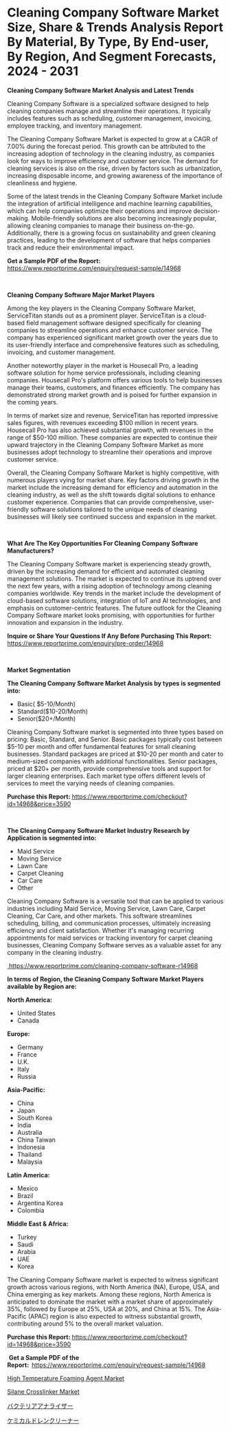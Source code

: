<p><h1>Cleaning Company Software Market Size, Share & Trends Analysis Report By Material, By Type, By End-user, By Region, And Segment Forecasts, 2024 - 2031</h1></p><p><strong>Cleaning Company Software Market Analysis and Latest Trends</strong></p>
<p><p>Cleaning Company Software is a specialized software designed to help cleaning companies manage and streamline their operations. It typically includes features such as scheduling, customer management, invoicing, employee tracking, and inventory management.</p><p>The Cleaning Company Software Market is expected to grow at a CAGR of 7.00% during the forecast period. This growth can be attributed to the increasing adoption of technology in the cleaning industry, as companies look for ways to improve efficiency and customer service. The demand for cleaning services is also on the rise, driven by factors such as urbanization, increasing disposable income, and growing awareness of the importance of cleanliness and hygiene.</p><p>Some of the latest trends in the Cleaning Company Software Market include the integration of artificial intelligence and machine learning capabilities, which can help companies optimize their operations and improve decision-making. Mobile-friendly solutions are also becoming increasingly popular, allowing cleaning companies to manage their business on-the-go. Additionally, there is a growing focus on sustainability and green cleaning practices, leading to the development of software that helps companies track and reduce their environmental impact.</p></p>
<p><strong>Get a Sample PDF of the Report:&nbsp;</strong> <a href="https://www.reportprime.com/enquiry/request-sample/14968">https://www.reportprime.com/enquiry/request-sample/14968</a></p>
<p>&nbsp;</p>
<p><strong>Cleaning Company Software Major Market Players</strong></p>
<p><p>Among the key players in the Cleaning Company Software Market, ServiceTitan stands out as a prominent player. ServiceTitan is a cloud-based field management software designed specifically for cleaning companies to streamline operations and enhance customer service. The company has experienced significant market growth over the years due to its user-friendly interface and comprehensive features such as scheduling, invoicing, and customer management.</p><p>Another noteworthy player in the market is Housecall Pro, a leading software solution for home service professionals, including cleaning companies. Housecall Pro's platform offers various tools to help businesses manage their teams, customers, and finances efficiently. The company has demonstrated strong market growth and is poised for further expansion in the coming years.</p><p>In terms of market size and revenue, ServiceTitan has reported impressive sales figures, with revenues exceeding $100 million in recent years. Housecall Pro has also achieved substantial growth, with revenues in the range of $50-100 million. These companies are expected to continue their upward trajectory in the Cleaning Company Software Market as more businesses adopt technology to streamline their operations and improve customer service.</p><p>Overall, the Cleaning Company Software Market is highly competitive, with numerous players vying for market share. Key factors driving growth in the market include the increasing demand for efficiency and automation in the cleaning industry, as well as the shift towards digital solutions to enhance customer experience. Companies that can provide comprehensive, user-friendly software solutions tailored to the unique needs of cleaning businesses will likely see continued success and expansion in the market.</p></p>
<p>&nbsp;</p>
<p><strong>What Are The Key Opportunities For Cleaning Company Software Manufacturers?</strong></p>
<p><p>The Cleaning Company Software market is experiencing steady growth, driven by the increasing demand for efficient and automated cleaning management solutions. The market is expected to continue its uptrend over the next few years, with a rising adoption of technology among cleaning companies worldwide. Key trends in the market include the development of cloud-based software solutions, integration of IoT and AI technologies, and emphasis on customer-centric features. The future outlook for the Cleaning Company Software market looks promising, with opportunities for further innovation and expansion in the industry.</p></p>
<p><strong>Inquire or Share Your Questions If Any Before Purchasing This Report:</strong> <a href="https://www.reportprime.com/enquiry/pre-order/14968">https://www.reportprime.com/enquiry/pre-order/14968</a></p>
<p>&nbsp;</p>
<p><strong>Market Segmentation</strong></p>
<p><strong>The Cleaning Company Software Market Analysis by types is segmented into:</strong></p>
<p><ul><li>Basic( $5-10/Month)</li><li>Standard($10-20/Month)</li><li>Senior($20+/Month)</li></ul></p>
<p><p>Cleaning Company Software market is segmented into three types based on pricing: Basic, Standard, and Senior. Basic packages typically cost between $5-10 per month and offer fundamental features for small cleaning businesses. Standard packages are priced at $10-20 per month and cater to medium-sized companies with additional functionalities. Senior packages, priced at $20+ per month, provide comprehensive tools and support for larger cleaning enterprises. Each market type offers different levels of services to meet the varying needs of cleaning companies.</p></p>
<p><strong>Purchase this Report:&nbsp;</strong><a href="https://www.reportprime.com/checkout?id=14968&price=3590">https://www.reportprime.com/checkout?id=14968&price=3590</a></p>
<p>&nbsp;</p>
<p><strong>The Cleaning Company Software Market Industry Research by Application is segmented into:</strong></p>
<p><ul><li>Maid Service</li><li>Moving Service</li><li>Lawn Care</li><li>Carpet Cleaning</li><li>Car Care</li><li>Other</li></ul></p>
<p><p>Cleaning Company Software is a versatile tool that can be applied to various industries including Maid Service, Moving Service, Lawn Care, Carpet Cleaning, Car Care, and other markets. This software streamlines scheduling, billing, and communication processes, ultimately increasing efficiency and client satisfaction. Whether it's managing recurring appointments for maid services or tracking inventory for carpet cleaning businesses, Cleaning Company Software serves as a valuable asset for any company in the cleaning industry.</p></p>
<p><a href="https://www.reportprime.com/cleaning-company-software-r14968">&nbsp;https://www.reportprime.com/cleaning-company-software-r14968</a></p>
<p><strong>In terms of Region, the Cleaning Company Software Market Players available by Region are:</strong></p>
<p>
    <p> <strong> North America: </strong>
        <ul>
            <li>United States</li>
            <li>Canada</li>
        </ul>
        </p> 
    <p> <strong> Europe: </strong>
        <ul>
            <li>Germany</li>
            <li>France</li>
            <li>U.K.</li>
            <li>Italy</li>
            <li>Russia</li>
        </ul>
        </p> 
    <p> <strong> Asia-Pacific: </strong>
        <ul>
            <li>China</li>
            <li>Japan</li>
            <li>South Korea</li>
            <li>India</li>
            <li>Australia</li>
            <li>China Taiwan</li>
            <li>Indonesia</li>
            <li>Thailand</li>
            <li>Malaysia</li>
        </ul>
        </p> 
    <p> <strong> Latin America: </strong>
        <ul>
            <li>Mexico</li>
            <li>Brazil</li>
            <li>Argentina Korea</li>
            <li>Colombia</li>
        </ul>
        </p> 
    <p> <strong> Middle East & Africa: </strong>
        <ul>
            <li>Turkey</li>
            <li>Saudi</li>
            <li>Arabia</li>
            <li>UAE</li>
            <li>Korea</li>
        </ul>
    </p>
    </p>
<p><p>The Cleaning Company Software market is expected to witness significant growth across various regions, with North America (NA), Europe, USA, and China emerging as key markets. Among these regions, North America is anticipated to dominate the market with a market share of approximately 35%, followed by Europe at 25%, USA at 20%, and China at 15%. The Asia-Pacific (APAC) region is also expected to witness substantial growth, contributing around 5% to the overall market valuation.</p></p>
<p><strong>Purchase this Report: </strong><a href="https://www.reportprime.com/checkout?id=14968&price=3590">https://www.reportprime.com/checkout?id=14968&price=3590</a></p>
<p>&nbsp;<strong>Get a Sample PDF of the Report:&nbsp;&nbsp;</strong><a href="https://www.reportprime.com/enquiry/request-sample/14968">https://www.reportprime.com/enquiry/request-sample/14968</a></p>
<p><strong></strong></p>
<p><p><a href="https://www.linkedin.com/pulse/high-temperature-foaming-agent-market-research-report-c6sfe?trackingId=BRik65oIFv7Az%2FyLgyCfFw%3D%3D">High Temperature Foaming Agent Market</a></p><p><a href="https://www.linkedin.com/pulse/silane-crosslinker-market-size-share-global-analysis-g0cle?trackingId=DZVlhFDQT4BY3YVsyo31TQ%3D%3D">Silane Crosslinker Market</a></p><p><a href="https://medium.com/@elenorkiehn/%E3%83%90%E3%82%AF%E3%83%86%E3%83%AA%E3%82%A2%E3%82%A2%E3%83%8A%E3%83%A9%E3%82%A4%E3%82%B6%E3%83%BC%E5%B8%82%E5%A0%B4%E3%81%AE%E5%B1%95%E6%9C%9B-%E7%94%A3%E6%A5%AD%E3%81%AE%E6%A6%82%E8%A6%81%E3%81%A8%E4%BA%88%E6%B8%AC-2024%E5%B9%B4%E3%81%8B%E3%82%892031%E5%B9%B4-53e37ec14514">バクテリアアナライザー</a></p><p><a href="https://medium.com/@brayanborer2023/%E5%8C%96%E5%AD%A6%E6%8E%92%E6%B0%B4%E6%B4%97%E6%B5%84%E5%89%A4%E5%B8%82%E5%A0%B4%E3%81%AF-%E5%B8%82%E5%A0%B4%E3%82%B7%E3%82%A7%E3%82%A2-%E3%82%B5%E3%82%A4%E3%82%BA-2031%E5%B9%B4%E3%81%BE%E3%81%A7%E3%81%AE%E4%BA%88%E6%B8%AC%E3%82%92%E9%87%8D%E8%A6%96%E3%81%97%E3%81%A6%E3%81%84%E3%81%BE%E3%81%99-366a379229ed">ケミカルドレンクリーナー</a></p></p>